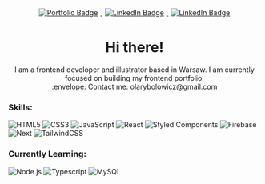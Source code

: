 

<div align="center">
    <a href="https://arybolowicz.netlify.app/">
        <img src="https://img.shields.io/badge/PORTFOLIO-6c9175?style=for-the-badge" alt="Portfolio Badge" style="margin: 5px"/>
    </a>
    <a href="https://www.linkedin.com/in/aleksandra-rybolowicz/">
        <img src="https://img.shields.io/badge/LinkedIn-a39481?style=for-the-badge&logo=linkedin&logoColor=white" alt="LinkedIn Badge" style="margin: 5px"/>
    </a>
    <a href="https://www.instagram.com/skeczbuk/">
        <img src="https://img.shields.io/badge/instagram-a39379?style=for-the-badge&logo=instagram&logoColor=white" alt="LinkedIn Badge" style="margin: 5px"/>
    </a>
</div>

<div id="header" align="center">
    <h1>Hi there!</h1>
    I am a frontend developer and illustrator based in Warsaw.
    I am currently focused on building my frontend portfolio.
    <br/>
    :envelope: Contact me: olarybolowicz@gmail.com
</div>

 
 
 ### Skills:<br/>
![HTML5](https://img.shields.io/badge/html5-4a4a4a.svg?style=for-the-badge&logo=html5&logoColor=white)
![CSS3](https://img.shields.io/badge/css3-4a4a4a.svg?style=for-the-badge&logo=css3&logoColor=white)
![JavaScript](https://img.shields.io/badge/javascript-4a4a4a.svg?style=for-the-badge&logo=javascript&logoColor=white)
![React](https://img.shields.io/badge/react-4a4a4a.svg?style=for-the-badge&logo=react&logoColor=white)
![Styled Components](https://img.shields.io/badge/styled%20components-4a4a4a.svg?style=for-the-badge&logo=styled%20components&logoColor=white)
![Firebase](https://img.shields.io/badge/firebase-4a4a4a.svg?style=for-the-badge&logo=firebase&logoColor=white)
![Next](https://img.shields.io/badge/Next-4a4a4a?style=for-the-badge&logo=next.js&logoColor=white)
![TailwindCSS](https://img.shields.io/badge/tailwindcss-4a4a4a.svg?style=for-the-badge&logo=tailwind-css&logoColor=white)

### Currently Learning: <br/>
![Node.js](https://img.shields.io/badge/node.js-4a4a4a.svg?style=for-the-badge&logo=node.js&logoColor=white)
![Typescript](https://img.shields.io/badge/typescript-4a4a4a.svg?style=for-the-badge&logo=typescript&logoColor=white)
![MySQL](https://img.shields.io/badge/mysql-4a4a4a.svg?style=for-the-badge&logo=mysql&logoColor=white)

